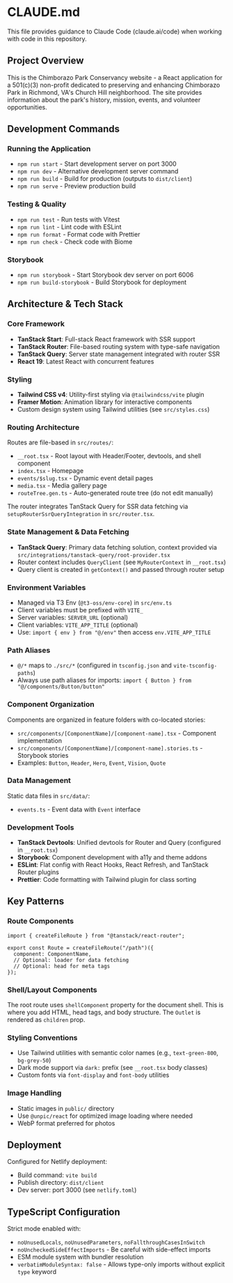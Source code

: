 # CLAUDE.md

This file provides guidance to Claude Code (claude.ai/code) when working with code in this repository.

## Project Overview

This is the Chimborazo Park Conservancy website - a React application for a 501(c)(3) non-profit dedicated to preserving and enhancing Chimborazo Park in Richmond, VA's Church Hill neighborhood. The site provides information about the park's history, mission, events, and volunteer opportunities.

## Development Commands

### Running the Application

- `npm run start` - Start development server on port 3000
- `npm run dev` - Alternative development server command
- `npm run build` - Build for production (outputs to `dist/client`)
- `npm run serve` - Preview production build

### Testing & Quality

- `npm run test` - Run tests with Vitest
- `npm run lint` - Lint code with ESLint
- `npm run format` - Format code with Prettier
- `npm run check` - Check code with Biome

### Storybook

- `npm run storybook` - Start Storybook dev server on port 6006
- `npm run build-storybook` - Build Storybook for deployment

## Architecture & Tech Stack

### Core Framework

- **TanStack Start**: Full-stack React framework with SSR support
- **TanStack Router**: File-based routing system with type-safe navigation
- **TanStack Query**: Server state management integrated with router SSR
- **React 19**: Latest React with concurrent features

### Styling

- **Tailwind CSS v4**: Utility-first styling via `@tailwindcss/vite` plugin
- **Framer Motion**: Animation library for interactive components
- Custom design system using Tailwind utilities (see `src/styles.css`)

### Routing Architecture

Routes are file-based in `src/routes/`:

- `__root.tsx` - Root layout with Header/Footer, devtools, and shell component
- `index.tsx` - Homepage
- `events/$slug.tsx` - Dynamic event detail pages
- `media.tsx` - Media gallery page
- `routeTree.gen.ts` - Auto-generated route tree (do not edit manually)

The router integrates TanStack Query for SSR data fetching via `setupRouterSsrQueryIntegration` in `src/router.tsx`.

### State Management & Data Fetching

- **TanStack Query**: Primary data fetching solution, context provided via `src/integrations/tanstack-query/root-provider.tsx`
- Router context includes `QueryClient` (see `MyRouterContext` in `__root.tsx`)
- Query client is created in `getContext()` and passed through router setup

### Environment Variables

- Managed via T3 Env (`@t3-oss/env-core`) in `src/env.ts`
- Client variables must be prefixed with `VITE_`
- Server variables: `SERVER_URL` (optional)
- Client variables: `VITE_APP_TITLE` (optional)
- Use: `import { env } from "@/env"` then access `env.VITE_APP_TITLE`

### Path Aliases

- `@/*` maps to `./src/*` (configured in `tsconfig.json` and `vite-tsconfig-paths`)
- Always use path aliases for imports: `import { Button } from "@/components/Button/button"`

### Component Organization

Components are organized in feature folders with co-located stories:

- `src/components/[ComponentName]/[component-name].tsx` - Component implementation
- `src/components/[ComponentName]/[component-name].stories.ts` - Storybook stories
- Examples: `Button`, `Header`, `Hero`, `Event`, `Vision`, `Quote`

### Data Management

Static data files in `src/data/`:

- `events.ts` - Event data with `Event` interface

### Development Tools

- **TanStack Devtools**: Unified devtools for Router and Query (configured in `__root.tsx`)
- **Storybook**: Component development with a11y and theme addons
- **ESLint**: Flat config with React Hooks, React Refresh, and TanStack Router plugins
- **Prettier**: Code formatting with Tailwind plugin for class sorting

## Key Patterns

### Route Components

```tsx
import { createFileRoute } from "@tanstack/react-router";

export const Route = createFileRoute("/path")({
  component: ComponentName,
  // Optional: loader for data fetching
  // Optional: head for meta tags
});
```

### Shell/Layout Components

The root route uses `shellComponent` property for the document shell. This is where you add HTML, head tags, and body structure. The `Outlet` is rendered as `children` prop.

### Styling Conventions

- Use Tailwind utilities with semantic color names (e.g., `text-green-800`, `bg-grey-50`)
- Dark mode support via `dark:` prefix (see `__root.tsx` body classes)
- Custom fonts via `font-display` and `font-body` utilities

### Image Handling

- Static images in `public/` directory
- Use `@unpic/react` for optimized image loading where needed
- WebP format preferred for photos

## Deployment

Configured for Netlify deployment:

- Build command: `vite build`
- Publish directory: `dist/client`
- Dev server: port 3000 (see `netlify.toml`)

## TypeScript Configuration

Strict mode enabled with:

- `noUnusedLocals`, `noUnusedParameters`, `noFallthroughCasesInSwitch`
- `noUncheckedSideEffectImports` - Be careful with side-effect imports
- ESM module system with bundler resolution
- `verbatimModuleSyntax: false` - Allows type-only imports without explicit `type` keyword
